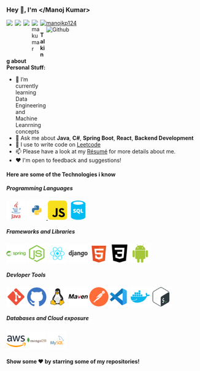 ### Hey 👋, I'm </Manoj Kumar>
<a href = 'https://linkedin.com/in//manojku123/'> 
  <img width="22px" align= 'left' src="https://cdn.jsdelivr.net/npm/simple-icons@v3/icons/linkedin.svg"/>
</a> 
<a href = "https://manojcode94.github.io/"> 
  <img width="22px" align= 'left' src="https://raw.githubusercontent.com/rahulbanerjee26/githubAboutMeGenerator/main/icons/portfolio.png"/>
</a> 
<a href = "https://github.com/manojCode94"> 
  <img width="22px" align= 'left' src="https://cdn.jsdelivr.net/npm/simple-icons@3.13.0/icons/github.svg"/>
</a>
<a href="https://www.hackerrank.com/manojkp124" target="blank">
  <img width="22px" src="https://raw.githubusercontent.com/rahuldkjain/github-profile-readme-generator/master/src/images/icons/Social/hackerrank.svg" alt="manojkp124" />
</a>
<a href="https://www.leetcode.com/makumar" target="blank">
  <img width="22px" align="left" src="https://cdn.jsdelivr.net/npm/simple-icons@3.13.0/icons/leetcode.svg" alt="makumar" />
</a>
<br>

<img height="250" width="400" align="right" alt="Github" src="https://raw.githubusercontent.com/onimur/.github/master/.resources/git-header.svg" />

**Talking about Personal Stuff:**

- 🔭 I’m currently learning Data Engineering and Machine Leanrning concepts<br>
- 💬 Ask me about **Java**, **C#**, **Spring Boot**, **React**, **Backend Development**<br>
- 🔗 I use to write code on [Leetcode](https://www.leetcode.com/makumar) <br>
- 📫 Please have a look at my [Résumé](https://manojcode94.github.io/manoj_kumar_resume.pdf) for more details about me.
- :hearts: I'm open to feedback and suggestions!<br>

#### Here are some of the Technologies i know

  <h5>Programming Languages</h5>
  <a href= "https://www.java.com/en/"> <img src ="./images/java-logo-svgrepo-com.svg" width="50px"></a>
  <a href= "https://www.python.org/"> <img src ="./images/python-svgrepo-com.svg" width='50px'> </a>
  <a href= "https://www.w3schools.com/js/"> <img src ='./images/javascript-svgrepo-com.svg' width="50px"></a>
  <a href= "https://www.w3schools.com/sql/"> <img src ='./images/sql-database-generic-svgrepo-com.svg' width="50px"></a>
  <br>
  
<p align="right">
  <h5>Frameworks and Libraries</h5>
  <a href= "https://spring.io/"> <img src ='./images/spring-svgrepo-com.svg' width="50px"></a>
  <a href= "https://nodejs.org/en"> <img src ='./images/node-js-svgrepo-com.svg' width="50px"></a>
  <a href= "https://react.dev/"> <img src ='./images/react-javascript-js-framework-facebook-svgrepo-com.svg' width="50px"></a>
  <a href= "https://www.djangoproject.com/"> <img src ='./images/django-svgrepo-com.svg' width="50px"></a>
  <a href= "https://www.w3schools.com/html/"> <img src ='./images/html-5-svgrepo-com.svg' width="50px"></a>
  <a href= "https://www.tutorialspoint.com/css/css3_tutorial.htm"> <img src ='./images/css3-svgrepo-com.svg' width="50px"></a>
  <a href= "https://developer.android.com/studio"> <img src ='./images/android-icon-svgrepo-com.svg' width="50px"></a>
</P>  

<p align="right">
  <h5>Devloper Tools</h5>
  <a href= "https://git-scm.com/"> <img src ='./images/git-svgrepo-com.svg' width="50px"></a>
  <a href= "https://github.com/"> <img src ='./images/github-color-svgrepo-com.svg' width="50px"></a>
  <a href= "https://ubuntu.com/"> <img src ='./images/linux-svgrepo-com.svg' width="50px"></a>
  <a href= "https://maven.apache.org/"> <img src ='./images/maven-svgrepo-com.svg' width="50px"></a>
  <a href= "https://www.postman.com/"> <img src ='./images/postman-icon-svgrepo-com.svg' width="50px"></a>
  <a href= "https://code.visualstudio.com/"> <img src ='./images/vs-code-svgrepo-com.svg' width="50px"></a>
  <a href= "https://www.docker.com/"> <img src ='./images/docker-svgrepo-com.svg' width="50px"></a>
  <a href= "https://www.gnu.org/software/bash/"> <img src ='./images/bash-icon-svgrepo-com.svg' width="50px"></a>
</P>  

<p align="right">
  <h5>Databases and Cloud exposure</h5>
  <a href= "https://aws.amazon.com/"> <img src ='./images/aws-svgrepo-com.svg' width="50px"></a>
  <a href= "https://www.mongodb.com/"> <img src ='./images/mongodb-logo-svgrepo-com.svg' width="50px"></a>
  <a href= "https://www.mysql.com/"> <img src ='./images/mysql-logo-svgrepo-com.svg' width="50px"></a>
</P>

#### Show some ❤️ by starring some of my repositories!
